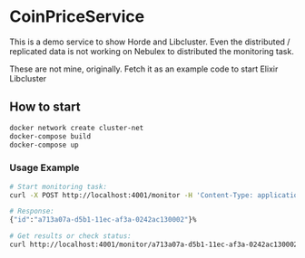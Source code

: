 # CoinPriceService

This is a demo service to show Horde and Libcluster.
Even the distributed / replicated data is not working on Nebulex to distributed the monitoring task.

These are not mine, originally. Fetch it as an example code to start Elixir Libcluster

## How to start

```bash
docker network create cluster-net
docker-compose build
docker-compose up
```


### Usage Example

```bash
# Start monitoring task:
curl -X POST http://localhost:4001/monitor -H 'Content-Type: application/json' -d '{"period":10,"frequency":2}'

# Response:
{"id":"a713a07a-d5b1-11ec-af3a-0242ac130002"}%

# Get results or check status:
curl http://localhost:4001/monitor/a713a07a-d5b1-11ec-af3a-0242ac130002
```
